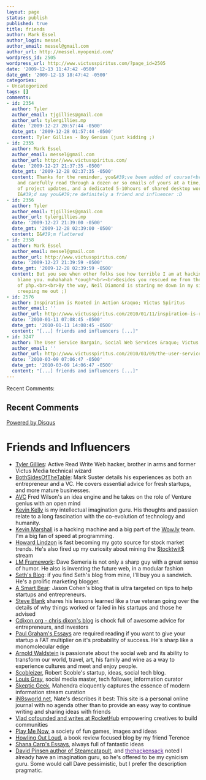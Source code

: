 ```yaml
---
layout: page
status: publish
published: true
title: friends
author: Mark Essel
author_login: messel
author_email: messel@gmail.com
author_url: http://messel.myopenid.com/
wordpress_id: 2505
wordpress_url: http://www.victusspiritus.com/?page_id=2505
date: '2009-12-13 11:47:42 -0500'
date_gmt: '2009-12-13 18:47:42 -0500'
categories:
- Uncategorized
tags: []
comments:
- id: 2354
  author: Tyler
  author_email: tjgillies@gmail.com
  author_url: tylergillies.mp
  date: '2009-12-27 20:57:44 -0500'
  date_gmt: '2009-12-28 01:57:44 -0500'
  content: Tyler Gillies - Boy Genius (just kidding ;)
- id: 2355
  author: Mark Essel
  author_email: messel@gmail.com
  author_url: http://www.victusspiritus.com/
  date: '2009-12-27 21:37:35 -0500'
  date_gmt: '2009-12-28 02:37:35 -0500'
  content: Thanks for the reminder, you&#39;ve been added of course!<br>I only receive
    and carefully read through a dozen or so emails of yours at a time, a handful
    of project updates, and a dedicated 5-10hours of shared desktop working a week.
    I&#39;d say you&#39;re definitely a friend and influencer :D
- id: 2356
  author: Tyler
  author_email: tjgillies@gmail.com
  author_url: tylergillies.mp
  date: '2009-12-27 21:39:00 -0500'
  date_gmt: '2009-12-28 02:39:00 -0500'
  content: I&#39;m flattered
- id: 2358
  author: Mark Essel
  author_email: messel@gmail.com
  author_url: http://www.victusspiritus.com/
  date: '2009-12-27 21:39:59 -0500'
  date_gmt: '2009-12-28 02:39:59 -0500'
  content: But you see when other folks see how terrible I am at hacking, I can now
    blame you. muhahahah *cough*<br><br>Besides you rescued me from the initial treachery
    of php.<br><br>By the way, Neil Diamond is staring me down in my sidebar, he&#39;s
    creeping me out ;)
- id: 2576
  author: Inspiration is Rooted in Action &raquo; Victus Spiritus
  author_email: ''
  author_url: http://www.victusspiritus.com/2010/01/11/inspiration-is-rooted-in-action/
  date: '2010-01-11 07:08:45 -0500'
  date_gmt: '2010-01-11 14:08:45 -0500'
  content: "[...] friends and influencers [...]"
- id: 3247
  author: The User Service Bargain, Social Web Services &raquo; Victus Spiritus
  author_email: ''
  author_url: http://www.victusspiritus.com/2010/03/09/the-user-service-bargain-social-web-services/
  date: '2010-03-09 07:06:47 -0500'
  date_gmt: '2010-03-09 14:06:47 -0500'
  content: "[...] friends and influencers [...]"
---
```

<p>Recent Comments:</p>
<div id="recentcomments" class="dsq-widget">
<h2 class="dsq-widget-title">Recent Comments</h2>
<p><script src="http://disqus.com/forums/victusspiritus/recent_comments_widget.js?num_items=5&hide_avatars=0&avatar_size=32&excerpt_length=200" type="text/javascript"></script></p>
</div>
<p><a href="http://disqus.com/">Powered by Disqus</a></p>
<h1>Friends and Influencers</h1>
<ul>
<li><a title="Tyler Gillies" href="http://pdxbrain.com/">Tyler Gillies</a>: Active Read Write Web hacker, brother in arms and former Victus Media technical wizard</li>
<li><a href="http://bothsidesofthetable.com">BothSidesOfTheTable</a>: Mark Suster details his experiences as both an entrepreneur and a VC. He covers essential advice for fresh startups, and more mature businesses.</li>
<li><a href="http://www.avc.com">AVC</a> Fred Wilson's an idea engine and he takes on the role of Venture genius with an open mind</li>
<li><a href="http://www.kk.org">Kevin Kelly</a> is my intellectual imagination guru. His thoughts and passion relate to a long fascination with the co-evolution of technology and humanity.</li>
<li><a href="http://blog.botfu.com/">Kevin Marshall</a> is a hacking machine and a big part of the <a href="http://wow.ly">Wow.ly</a> team. I'm a big fan of speed at programming.</li>
<li><a id="h7v5" title="Howard Lindzon" href="http://howardlindzon.com/">Howard Lindzon</a> is fast becoming my goto source for stock market trends. He's also fired up my curiosity about mining the <a id="dy55" title="$tocktwit$" href="http://stocktwits.com/">$tocktwit$</a> stream</li>
<li><a href="http://lmframework.com/blog/">LM Framework</a>: Dave Semeria is not only a sharp guy with a great sense of humor. He also is inventing the future web, in a modular fashion</li>
<li><a href="http://sethgodin.typepad.com/">Seth's Blog</a>: if you find Seth's blog from mine, I'll buy you a sandwich. He's a prolific marketing blogger.</li>
<li><a href="http://asmartbear.com">A Smart Bear</a>: Jason Cohen's blog that is ultra targeted on tips to help startups and entrepreneurs.</li>
<li> <a href="http://steveblank.com/">Steve Blank</a> shares his lessons learned like a true veteran going over the details of why things worked or failed in his startups and those he advised</li>
<li> <a href="http://cdixon.org/">Cdixon.org - chris dixon's blog</a> is chock full of awesome advice for entrepreneurs, and investors</li>
<li> <a href="http://www.paulgraham.com/articles.html">Paul Graham's Essays</a> are required reading if you want to give your startup a FAT multiplier on it's probability of success. He's sharp like a monomolecular edge</li>
<li><a href="http://arnoldwaldstein.com/">Arnold Waldstein</a> is passionate about the social web and its ability to transform our world, travel, art, his family and wine as a way to experience cultures and meet and enjoy people.</li>
<li> <a href="http://scobleizer.com/">Scobleizer</a>, Robert Scoble's startup, ideas, social tech blog.</li>
<li> <a href="http://blog.louisgray.com/">Louis Gray</a>, social media master, tech follower, information curator</li>
<li> <a href="http://www.skepticgeek.com/">Skeptic Geek</a>, Mahendra eloquently captures the essence of modern information stream curation</li>
<li> <a href="http://www.in8sworld.net/">iN8sworld.net</a>, Nate's describes it best: This site is a personal online journal with no agenda other than to provide an easy way to continue writing and sharing ideas with friends</li>
<li> <a href="http://blog.rockethub.com/">Vlad cofounded and writes at RocketHub</a> empowering creatives to build communities</li>
<li> <a href="http://www.playmenow.com/">Play Me Now</a>, a society of fun games, images and ideas</li>
<li> <a href="http://wolfsongs.com/">Howling Out Loud</a>, a book review focused blog by my friend Terence</li>
<li> <a href="http://www.shanacarp.com/essays/">Shana Carp's Essays</a>, always full of fantastic ideas</li>
<li> <a title="David Pinsen author of Steamcatapult" href="http://steamcatapult.com/">David Pinsen author of Steamcatapult</a>, and <a id="h0ri" style="color: #551a8b;" title="thehackensack" href="http://thehackensack.blogspot.com/">thehackensack</a> noted I already have an imagination guru, so he's offered to be my cynicism guru. Some would call Dave pessimistic, but I prefer the description pragmatic.</li>
</ul>

